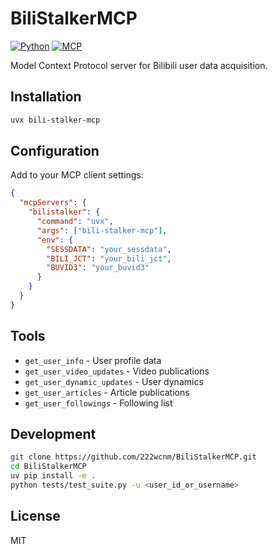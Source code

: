 # BiliStalkerMCP

[![Python](https://img.shields.io/badge/Python-3.10+-blue?logo=python)](https://www.python.org/)
[![MCP](https://img.shields.io/badge/MCP-Compatible-orange)](https://github.com/jlowin/fastmcp)

Model Context Protocol server for Bilibili user data acquisition.

## Installation

```bash
uvx bili-stalker-mcp
```

## Configuration

Add to your MCP client settings:

```json
{
  "mcpServers": {
    "bilistalker": {
      "command": "uvx",
      "args": ["bili-stalker-mcp"],
      "env": {
        "SESSDATA": "your_sessdata",
        "BILI_JCT": "your_bili_jct",
        "BUVID3": "your_buvid3"
      }
    }
  }
}
```

## Tools

- `get_user_info` - User profile data
- `get_user_video_updates` - Video publications
- `get_user_dynamic_updates` - User dynamics
- `get_user_articles` - Article publications
- `get_user_followings` - Following list

## Development

```bash
git clone https://github.com/222wcnm/BiliStalkerMCP.git
cd BiliStalkerMCP
uv pip install -e .
python tests/test_suite.py -u <user_id_or_username>
```

## License

MIT